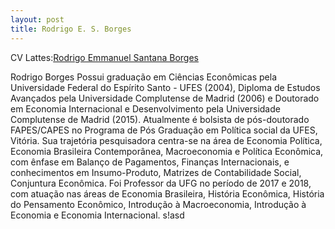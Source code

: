 ```yaml
---
layout: post 
title: Rodrigo E. S. Borges
---
```


CV Lattes:[Rodrigo Emmanuel Santana Borges](http://lattes.cnpq.br/1316863676101106)

Rodrigo Borges Possui graduação em Ciências Econômicas pela Universidade Federal do Espírito Santo - UFES (2004), Diploma de Estudos Avançados pela Universidade Complutense de Madrid (2006) e Doutorado em Economia Internacional e Desenvolvimento pela Universidade Complutense de Madrid (2015). Atualmente é bolsista de pós-doutorado FAPES/CAPES no Programa de Pós Graduação em Política social da UFES, Vitória. Sua trajetória pesquisadora centra-se na área de Economia Política, Economia Brasileira Contemporânea, Macroeconomia e Política Econômica, com ênfase em Balanço de Pagamentos, Finanças Internacionais, e conhecimentos em Insumo-Produto, Matrizes de Contabilidade Social, Conjuntura Econômica. Foi Professor da UFG no período de 2017 e 2018, com atuação nas áreas de Economia Brasileira, História Econômica, História do Pensamento Econômico, Introdução à Macroeconomia, Introdução à Economia e Economia Internacional. s!asd

